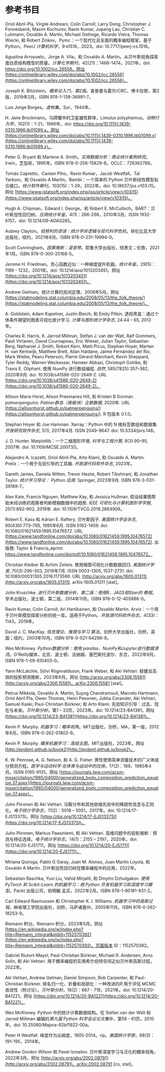 # 参考书目

Oriol Abril-Pla, Virgile Andreani, Colin Carroll, Larry Dong, Christopher J. Fonnesbeck, Maxim Kochurov, Ravin Kumar, Jupeng Lao, Christian C. Luhmann, Osvaldo A. Martin, Michael Osthege, Ricardo Vieira, Thomas Wiecki, 和 Robert Zinkov。Pymc：一个现代化且全面的概率编程框架，基于 Python。*PeerJ 计算机科学*，9:e1516，2023。doi: 10.7717/peerj-cs.1516。

Agustina Arroyuelo，Jorge A. Vila，和 Osvaldo A. Martin。从贝叶斯视角探索蛋白质结构模型的质量。*计算化学期刊*，42(21)：1466-1474，2021年。doi: https://doi.org/10.1002/jcc.26556。网址 [https://onlinelibrary.wiley.com/doi/abs/10.1002/jcc.26556](https://onlinelibrary.wiley.com/doi/abs/10.1002/jcc.26556)。

Joseph K. Blitzstein。*概率论入门，第2版*。查普曼与霍尔/CRC，博卡拉顿，第2版，2019年2月。ISBN 978-1-138-36991-7。

Luis Jorge Borges。*虚构集*。Sur，1944年。

H. Jane Brockmann。马蹄蟹中的卫星雄性群体，Limulus polyphemus。*动物行为学*，102(1)：1-21，1996年。doi: https://doi.org/10.1111/j.1439-0310.1996.tb01099.x。网址 [https://onlinelibrary.wiley.com/doi/abs/10.1111/j.1439-0310.1996.tb01099.x](https://onlinelibrary.wiley.com/doi/abs/10.1111/j.1439-0310.1996.tb01099.x)。

Peter G. Bryant 和 Marlene A. Smith。*实用数据分析：商业统计案例研究*。Irwin，芝加哥，1995年。ISBN 978-0-256-15829-8。OCLC：726362789。

Tomás Capretto，Camen Piho，Ravin Kumar，Jacob Westfall，Tal Yarkoni，和 Osvaldo A Martin。Bambi：一个简单的 Python 贝叶斯线性模型拟合接口。*统计软件期刊*，103(15)：1-29，2022年。doi: 10.18637/jss.v103.i15。网址 [https://www.jstatsoft.org/index.php/jss/article/view/v103i15](https://www.jstatsoft.org/index.php/jss/article/view/v103i15)。

Hugh A. Chipman，Edward I. George，和 Robert E. McCulloch。BART：贝叶斯加性回归树。*应用统计年鉴*，4(1)：266-298，2010年3月。ISSN 1932-6157。doi: 10.1214/09-AOAS285。

Aubrey Clayton。*伯努利的谬误：统计学非逻辑与现代科学危机*。哥伦比亚大学出版社，纽约，2021年8月。ISBN 978-0-231-19994-0。

Scott Cunningham。*因果推断：混音带*。耶鲁大学出版社，纽黑文；伦敦，2021年1月。ISBN 978-0-300-25168-5。

Jerome H. Friedman。贪心函数近似：一种梯度提升机器。*统计年鉴*，29(5)：1189 - 1232，2001年。doi: 10.1214/aos/1013203451。网址 [https://doi.org/10.1214/aos/1013203451](https://doi.org/10.1214/aos/1013203451)。

Andrew Gelman。统计计算的民间定理，2008年5月。网址 [https://statmodeling.stat.columbia.edu/2008/05/13/the_folk_theore/](https://statmodeling.stat.columbia.edu/2008/05/13/the_folk_theore/)。

A. Goldstein, Adam Kapelner, Justin Bleich, 和 Emily Pitkin. 透视黑盒：通过个体条件期望的图表可视化统计学习. *计算与图形统计学杂志*, 24:44 – 65, 2013年。

Charles R. Harris, K. Jarrod Millman, Stéfan J. van der Walt, Ralf Gommers, Pauli Virtanen, David Cournapeau, Eric Wieser, Julian Taylor, Sebastian Berg, Nathaniel J. Smith, Robert Kern, Matti Picus, Stephan Hoyer, Marten H. van Kerkwijk, Matthew Brett, Allan Haldane, Jaime Fernández del Río, Mark Wiebe, Pearu Peterson, Pierre Gérard-Marchant, Kevin Sheppard, Tyler Reddy, Warren Weckesser, Hameer Abbasi, Christoph Gohlke, 和 Travis E. Oliphant. 使用 NumPy 进行数组编程. *自然*, 585(7825):357–362, 2020年9月\. doi: 10.1038/s41586-020-2649-2\. URL [https://doi.org/10.1038/s41586-020-2649-2](https://doi.org/10.1038/s41586-020-2649-2)。

Allison Marie Horst, Alison Presmanes Hill, 和 Kristen B Gorman. *palmerpenguins: Palmer群岛（南极洲）企鹅数据*, 2020年\. URL [https://allisonhorst.github.io/palmerpenguins/](https://allisonhorst.github.io/palmerpenguins/). R 包版本 0.1.0。

Stephan Hoyer 和 Joe Hamman. Xarray：Python 中的 N 维标签数组和数据集. *开放研究软件杂志*, 5(1), 2017年4月\. ISSN 2049-9647\. doi: 10.5334/jors.148。

J. D. Hunter. Matplotlib：一个二维图形环境. *科学与工程计算*, 9(3):90–95, 2007年\. doi: 10.1109/MCSE.2007.55。

Alejandro A. Icazatti, Oriol Abril-Pla, Arto Klami, 和 Osvaldo A. Martin. Preliz：一个用于先验引导的工具箱. *开放源代码软件杂志*, 2023年。

Gareth James, Daniela Witten, Trevor Hastie, Robert Tibshirani, 和 Jonathan Taylor. *统计学习导论：* *Python 应用*. Springer, 2023年9月\. ISBN 978-3-031-39189-7。

Alex Kale, Francis Nguyen, Matthew Kay, 和 Jessica Hullman. 假设结果图帮助未经训练的观察者判断模糊数据中的趋势. *IEEE 可视化与计算机图形学学报*, 25(1):892–902, 2019年\. doi: 10.1109/TVCG.2018.2864909。

Robert E. Kass 和 Adrian E. Raftery. 贝叶斯因子. *美国统计学会杂志*, 90(430):773–795, 1995年6月\. ISSN 0162-1459\. doi: 10.1080/01621459.1995.10476572\. URL [https://www.tandfonline.com/doi/abs/10.1080/01621459.1995.10476572](https://www.tandfonline.com/doi/abs/10.1080/01621459.1995.10476572). 出版商: Taylor & Francis_eprint: https://www.tandfonline.com/doi/pdf/10.1080/01621459.1995.10476572。

Christian Kleiber 和 Achim Zeileis. 使用根图可视化计数数据回归. *美国统计学家*, 70(3):296–303, 2016年7月\. ISSN 0003-1305, 1537-2731\. doi: 10.1080/00031305.2016.1173590\. URL [http://arxiv.org/abs/1605.01311](http://arxiv.org/abs/1605.01311). arXiv:1605.01311 [stat]。

John Kruschke. *进行贝叶斯数据分析，第二版：使用R、JAGS和Stan的* *教程*。学术出版社，波士顿，第二版，2014年11月。ISBN 978-0-12-405888-0。

Ravin Kumar, Colin Carroll, Ari Hartikainen, 和 Osvaldo Martin. Arviz：一个用于贝叶斯模型探索分析的统一库，适用于Python。*开放源代码软件杂志*，4(33)：1143，2019年。

David J. C. MacKay. *信息理论、推理与学习* *算法*。剑桥大学出版社，剑桥，英国；纽约，2003年10月。ISBN 978-0-521-64298-9。

Wes McKinney. *Python数据分析：使用* *pandas、NumPy和Jupyter进行数据清洗*。O'Reilly媒体，北京、波士顿、法纳姆、塞巴斯托波尔、东京，2022年9月。ISBN 978-1-09-810403-0。

Yann McLatchie, Sölvi Rögnvaldsson, Frank Weber, 和 Aki Vehtari. 稳健且高效的投影预测推断，2023年6月。网址 [http://arxiv.org/abs/2306.15581](http://arxiv.org/abs/2306.15581)。arXiv:2306.15581 [stat]。

Petrus Mikkola, Osvaldo A. Martin, Suyog Chandramouli, Marcelo Hartmann, Oriol Abril Pla, Owen Thomas, Henri Pesonen, Jukka Corander, Aki Vehtari, Samuel Kaski, Paul-Christian Bürkner, 和 Arto Klami. 先验知识引导：过去、现在与未来。*贝叶斯分析*，第1 – 33页，2023年。doi: 10.1214/23-BA1381。网址 [https://doi.org/10.1214/23-BA1381](https://doi.org/10.1214/23-BA1381)。

Kevin P. Murphy. *机器学习：概率视角*。MIT出版社，剑桥，MA，第一版，2012年8月。ISBN 978-0-262-01802-9。

Kevin P. Murphy. *概率机器学习：高级主题*。MIT出版社，2023年。网址 [http://probml.github.io/book2](http://probml.github.io/book2)。

K. W. Penrose, A. G. Nelson, 和 A. G. Fisher. 男性使用简单测量技术的广义体成分预测方程。*医学与运动科学* *在体育与运动中的应用*，17(2)：189，1985年4月。ISSN 0195-9131。网址 [https://journals.lww.com/acsm-msse/citation/1985/04000/generalized_body_composition_prediction_equation.37.aspx](https://journals.lww.com/acsm-msse/citation/1985/04000/generalized_body_composition_prediction_equation.37.aspx)。

Juho Piironen 和 Aki Vehtari. 马鞍分布和其他收缩先验中的稀疏性信息与正则化。*电子统计学杂志*，11(2)：5018 – 5051，2017年。doi: 10.1214/17-EJS1337SI。网址 [https://doi.org/10.1214/17-EJS1337SI](https://doi.org/10.1214/17-EJS1337SI)。

Juho Piironen, Markus Paasiniemi, 和 Aki Vehtari. 高维问题中的投影推断：预测与特征选择。*电子统计学杂志*，14(1)：2155 – 2197，2020年。doi: 10.1214/20-EJS1711。网址 [https://doi.org/10.1214/20-EJS1711](https://doi.org/10.1214/20-EJS1711)。

Miriana Quiroga, Pablo G Garay, Juan M. Alonso, Juan Martin Loyola, 和 Osvaldo A Martin. 贝叶斯加性回归树在概率编程中的应用，2022年。

Sebastian Raschka, Yuxi Liu, Vahid Mirjalili, 和 Dmytro Dzhulgakov. *使用 PyTorch 和 Scikit-Learn 的机器学习：用 Python 开发机器学习和深度学习模型*。Packt 出版公司，伯明翰 孟买，2022年2月。ISBN 978-1-80181-931-2。

Carl Edward Rasmussen 和 Christopher K. I. Williams. *机器学习中的高斯过程*。麻省理工学院出版社，剑桥，马萨诸塞州，2005年11月。ISBN 978-0-262-18253-9。

Riemann 积分。Riemann 积分，2023年5月。网址 [https://en.wikipedia.org/w/index.php?title=Riemann_integral&oldid=1152570392](https://en.wikipedia.org/w/index.php?title=Riemann_integral&oldid=1152570392)。页面版本 ID：1152570392。

Gabriel Riutort-Mayol, Paul-Christian Bürkner, Michael R. Andersen, Arno Solin, 和 Aki Vehtari. 用于概率编程的实用希尔伯特空间近似贝叶斯高斯过程，2022年。

Aki Vehtari, Andrew Gelman, Daniel Simpson, Bob Carpenter, 和 Paul-Christian Bürkner. 排名归一化、折叠和局部化：一种改进的*R* 用于评估 MCMC 收敛性（附讨论）。*贝叶斯分析*，16(2)：667 - 718，2021年。doi: 10.1214/20-BA1221。网址 [https://doi.org/10.1214/20-BA1221](https://doi.org/10.1214/20-BA1221)。

Wes McKinney. Python 中的统计计算数据结构。在 Stéfan van der Walt 和 Jarrod Millman 编辑的*第九届 Python 科学会议论文集*中，第56 - 61页，2010年。doi: 10.25080/Majora-92bf1922-00a。

Peter H Westfall. 峰度作为尖峭度，1905-2014。rip。*美国统计学家*，68(3)：191-195，2014年。

Andrew Gordon Wilson 和 Pavel Izmailov. 贝叶斯深度学习与泛化的概率视角，2022年3月。网址 [http://arxiv.org/abs/2002.08791](http://arxiv.org/abs/2002.08791)。arXiv:2002.08791 [cs, stat]。
